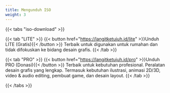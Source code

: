 ```yaml
---
title: Mengunduh ISO
weight: 3
---
```


{{< tabs "iso-download" >}}

{{< tab "LITE" >}}
{{< button href="https://langitketujuh.id/lite" >}}Unduh LITE (Gratis){{< /button >}}
Terbaik untuk digunakan untuk rumahan dan tidak difokuskan ke bidang desain grafis.
{{< /tab >}}

{{< tab "PRO" >}}
{{< button href="https://langitketujuh.id/pro" >}}Unduh PRO (Donasi){{< /button >}}
Terbaik untuk kebutuhan profesional. Peralatan desain grafis yang lengkap. Termasuk kebutuhan ilustrasi, animasi 2D/3D, video & audio editing, pembuat game, dan desain layout. 
{{< /tab >}}

{{< /tabs >}}
